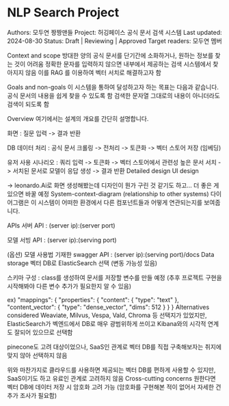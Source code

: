 # NLP Search Project

Authors: 모두연 짱짱맨들
Project: 허깅페이스 공식 문서 검색 시스템 
Last updated: 2024-08-30
Status: Draft | Reviewing | Approved
Target readers: 모두연 멤버

Context and scope
방대한 양의 공식 문서를 단기간에 소화하거나, 원하는 정보를 찾는 것이 어려움
정확한 문자를 입력하지 않으면 내부에서 제공하는 검색 시스템에서 찾아지지 않음
이를 RAG 를 이용하여 벡터 서치로 해결하고자 함

Goals and non-goals
이 시스템을 통하여 달성하고자 하는 목표는 다음과 같습니다.
공식 문서의 내용을 쉽게 찾을 수 있도록 함
검색한 문자열 그대로의 내용이 아니더라도 검색이 되도록 함


Overview
여기에서는 설계의 개요를 간단히 설명합니다.

화면 : 질문 입력 -> 결과 반환

DB 데이터 처리 : 공식 문서 크롤링  -> 전처리 -> 토큰화 -> 벡터 스토어 저장 (임베딩) 

유저 사용 시나리오 : 쿼리 입력 -> 토큰화 -> 벡터 스토어에서 관련성 높은 문서 서치 -> 서치된 문서로 모델이 응답 생성 -> 결과 반환
Detailed design
UI design


-> leonardo.Ai로 화면 생성해봤는데 디자인이 뭔가 구린 것 같기도 하고… 더 좋은 게 있으면 바꿀 예정 
System-context-diagram (relationship to other systems)
다이어그램은 이 시스템이 어떠한 환경에서 다른 컴포넌트들과 어떻게 연관되는지를 보여줍니다.


APIs
서버 API : (server ip):(server port) 

모델 서빙 API : (server ip):(serving port) 

(옵션) 모델 사용법 기재한  swagger API : (server ip):(serving port)/docs 
Data storage
벡터 DB로 ElasticSearch 선택 (변동 가능성 있음) 

스키마 구성 : class를 생성하여 문서를 저장할 변수를 만들 예정 (추후 프로젝트 구현을 시작해봐야 다른 변수 추가가 필요한지 알 수 있음) 

ex)
"mappings": {
        "properties": {
            "content": {
                "type": "text"
            },
            "content_vector": {
                "type": "dense_vector",
                "dims": 512
            }
        }
    }
Alternatives considered
Weaviate, Milvus, Vespa, Vald, Chroma 등 선택지가 있었지만, ElasticSearch가 벡엔드에서 DB로 매우 광범위하게 쓰이고 Kibana와의 시각적 연계도 잘되어 있으므로 선택함

pinecone도 고려 대상이었으나, SaaS인 관계로 벡터 DB를 직접 구축해보자는 취지에 맞지 않아 선택하지 않음

위와 마찬가지로 클라우드를 사용하면 제공되는 벡터 DB를 편하게 사용할 수 있지만, SaaS이기도 하고 유료인 관계로 고려하지 않음 
Cross-cutting concerns
원한다면 벡터 DB에 데이터 저장 시 암호화 고려 가능 
(암호화를 구현해본 적이 없어서 자세한 건 추가 조사가 필요함)
